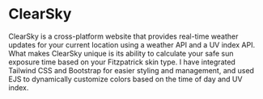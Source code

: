 # ClearSky
 ClearSky is a cross-platform website that provides real-time weather updates for your current location using a weather API and a UV index API. What makes ClearSky unique is its ability to calculate your safe sun exposure time based on your Fitzpatrick skin type.  I have integrated Tailwind CSS and Bootstrap for easier styling and management, and used EJS to dynamically customize colors based on the time of day and UV index.
